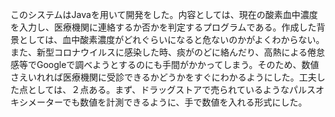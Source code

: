 このシステムはJavaを用いて開発をした。内容としては、現在の酸素血中濃度を入力し、医療機関に連絡するか否かを判定するプログラムである。作成した背景としては、血中酸素濃度がどれぐらいになると危ないのかがよくわからない。また、新型コロナウイルスに感染した時、痰がのどに絡んだり、高熱による倦怠感等でGoogleで調べようとするのにも手間がかかってしまう。そのため、数値さえいれれば医療機関に受診できるかどうかをすぐにわかるようにした。工夫した点としては、２点ある。まず、ドラッグストアで売られているようなパルスオキシメーターでも数値を計測できるように、手で数値を入れる形式にした。
